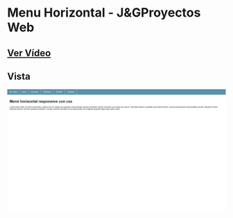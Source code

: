 # Menu Horizontal - J&GProyectos Web

## [Ver Vídeo](https://youtu.be/FL_odxf4zq4)
## Vista
![View](view.jpg)
